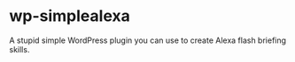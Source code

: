 # wp-simplealexa
 A stupid simple WordPress plugin you can use to create Alexa flash briefing skills.
